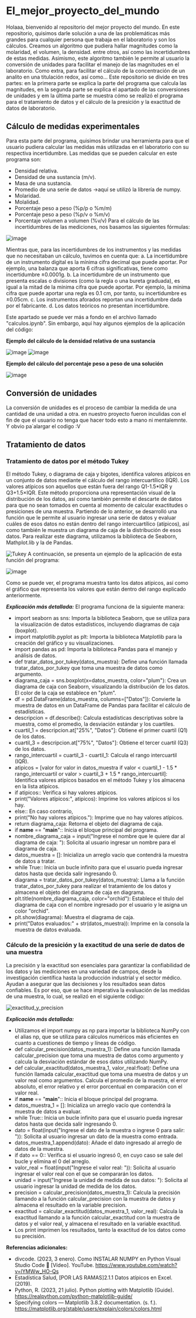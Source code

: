 # El_mejor_proyecto_del_mundo
Holaaa, bienvenido al repositorio del mejor proyecto del mundo. En este repositorio, quisimos darle solución a una de las problemáticas más grandes para cualquier persona que trabaja en el laboratorio y son los cálculos. Creamos un algoritmo que pudiera hallar magnitudes como la molaridad, el volumen, la densidad. entre otros, así como las incertidumbres de estas medidas. Asimismo, este algoritmo también le permite al usuario la conversión de unidades para facilitar el manejo de las magnitudes en el laboratorio. Como extra, para facilitar el cálculo de la concentración de un analito en una titulación redox, así como...
Este repositorio se divide en tres partes: en la primera parte se explica la parte del programa que calcula las magnitudes, en la segunda parte se explica el apartado de las conversiones de unidades y em la última parte se muestra cómo se realizó el programa para el tratamiento de datos y el cálculo de la presición y la exactitud de datos de laboratorio. 
## Cálculo de medidas experimentales
Para esta parte del programa, quisimos brindar una herramienta para que el usuario pudiera calcular las medidas más utilizadas en el laboratorio con su respectiva incertidumbre. Las medidas que se pueden calcular en este programa son:
+ Densidad relativa.
+ Densidad de una sustancia (m/v).
+ Masa de una sustancia.
+ Promedio de una serie de datos ->aquí se utilizó la librería de numpy.
+ Molaridad.
+ Molalidad.
+ Porcentaje peso a peso (%p/p o %m/m)
+ Porcentaje peso a peso (%p/v o %m/v)
+ Porcentaje volumen a volumen (%v/v)
Para el cálculo de las incertidumbres de las mediciones, nos basamos las siguientes fórmulas:

![image](https://github.com/Cate1911/El_mejor_proyecto_del_mundo/assets/141857246/a37f8c28-29bf-495f-8918-b86e9a982886)

Mientras que, para las incertidumbres de los instrumentos y las medidas que no necesitaban un cálculo, tuvimos en cuenta que:
a. La incertidumbre de un instrumento digital es la mínima cifra decimal que puede aportar. Por ejemplo, una balanza que aporta 6 cifras significativas, tiene como incertidumbre ±0.0001g.
b. La incertidumbre de un instrumento que presenta escalas o divisiones (como la regla o una bureta graduada), es igual a la mitad de la mínima cifra que puede aportar. Por ejemplo, la mínima cifra que puede aportar una regla es 0.1 cm, por tanto, su incertidumbre es ±0.05cm.
c. Los instrumentos aforados reportan una incertidumbre dada por el fabricante.
d. Los datos teóricos no presentan incertidumbre.

Este apartado se puede ver más a fondo en el archivo llamado "calculos.ipynb". Sin embargo, aquí hay algunos ejemplos de la aplicación del código:

**Ejemplo del cálculo de la densidad relativa de una sustancia**

![image](https://github.com/Cate1911/El_mejor_proyecto_del_mundo/assets/141857246/a7da1c66-0c53-486a-a0ad-136399a10a80)
![image](https://github.com/Cate1911/El_mejor_proyecto_del_mundo/assets/141857246/b6d5ffc5-798d-432f-a4a4-385f41c25c87)

**Ejemplo del cálculo del porcentaje peso a peso de una solución**

![image](https://github.com/Cate1911/El_mejor_proyecto_del_mundo/assets/141857246/b1a1f053-c46f-4e3b-aedb-0462aa1870fc)

## Conversión de unidades
La conversión de unidades es el proceso de cambiar la medida de una cantidad de una unidad a otra. en nuestro proyecto fueron inculidas con el fin de que el usuario no tenga que hacer todo esto a mano ni mentalemnte. Y obvio pa´alargar el codigo  :V 
## Tratamiento de datos 
### Tratamiento de datos por el método Tukey
El método Tukey, o diagrama de caja y bigotes, identifica valores atípicos en un conjunto de datos mediante el cálculo del rango intercuartílico (IQR). Los valores atípicos son aquellos que están fuera del rango Q1-1.5*IQR y Q3+1.5×IQR. Este método proporciona una representación visual de la distribución de los datos, así como también permite el descarte de datos para que no sean tomados en cuenta al momento de calcular exactitudes o presiciones de una muestra.
Partiendo de lo anterior, se desarrolló una función que le permite al usuario ingresar una serie de datos y evaluar cuáles de esos datos no están dentro del rango intercuartílico (atípicos), así como también le muestra un diagrama de caja de la distribución de esos datos. Para realizar este diagrama, utilizamos la biblioteca de Seaborn, Mathplot.lib y la de Pandas.
    
  ![Tukey](https://github.com/Cate1911/El_mejor_proyecto_del_mundo/assets/141857246/03d6614b-5001-439b-a9e2-64baa411e5b5)
A continuación, se presenta un ejemplo de la aplicación de esta función del programa:
  
![image](https://github.com/Cate1911/El_mejor_proyecto_del_mundo/assets/141857246/a1a6e878-ad37-4d29-8e68-a83a7728b049)

  Como se puede ver, el programa muestra tanto los datos atípicos, así como el gráfico que representa los valores que están dentro del rango explicado anteriormente.

**_Explicación más detallada:_**
El programa funciona de la siguiente manera:
+ import seaborn as sns: Importa la biblioteca Seaborn, que se utiliza para la visualización de datos estadísticos, incluyendo diagramas de caja (boxplot).
+ import matplotlib.pyplot as plt: Importa la biblioteca Matplotlib para la creación del gráfico y su visualizaciones.
+ import pandas as pd: Importa la biblioteca Pandas para el manejo y análisis de datos.
+ def tratar_datos_por_tukey(datos_muestra): Define una función llamada tratar_datos_por_tukey que toma una muestra de datos como argumento.
+ diagrama_caja = sns.boxplot(x=datos_muestra, color="plum"): Crea un diagrama de caja con Seaborn, visualizando la distribución de los datos. El color de la caja se establece en "plum".
+ df = pd.DataFrame(datos_muestra, columns=["Datos"]): Convierte la muestra de datos en un DataFrame de Pandas para facilitar el cálculo de estadísticas.
+ descripcion = df.describe(): Calcula estadísticas descriptivas sobre la muestra, como el promedio, la desviación estándar y los cuartiles.
+ cuartil_1 = descripcion.at["25%", "Datos"]: Obtiene el primer cuartil (Q1) de los datos.
+ cuartil_3 = descripcion.at["75%", "Datos"]: Obtiene el tercer cuartil (Q3) de los datos.
+ rango_intercuartil = cuartil_3 - cuartil_1: Calcula el rango intercuartil (IQR).
+ atipicos = [valor for valor in datos_muestra if valor < cuartil_1 - 1.5 * rango_intercuartil or valor > cuartil_3 + 1.5 * rango_intercuartil]: Identifica valores atípicos basados en el método Tukey y los almacena en la lista atipicos.
+ if atipicos:: Verifica si hay valores atípicos.
+ print("Valores atípicos:", atipicos): Imprime los valores atípicos si los hay.
+ else:: En caso contrario,
+ print("No hay valores atípicos."): Imprime que no hay valores atípicos.
+ return diagrama_caja: Retorna el objeto del diagrama de caja.
+ if __name__ == "__main__":: Inicia el bloque principal del programa.
+ nombre_diagrama_caja = input("Ingrese el nombre que le quiere dar al diagrama de caja: "): Solicita al usuario ingresar un nombre para el diagrama de caja.
+ datos_muestra = []: Inicializa un arreglo vacío que contendrá la muestra de datos a tratar.
+ while True:: Inicia un bucle infinito para que el usuario pueda ingresar datos hasta que decida salir ingresando 0.
+ diagrama = tratar_datos_por_tukey(datos_muestra): Llama a la función tratar_datos_por_tukey para realizar el tratamiento de los datos y almacena el objeto del diagrama de caja en diagrama.
+ plt.title(nombre_diagrama_caja, color="orchid"): Establece el título del diagrama de caja con el nombre ingresado por el usuario y le asigna un color "orchid".
+ plt.show(diagrama): Muestra el diagrama de caja.
+ print("Datos evaluados:" + str(datos_muestra)): Imprime en la consola la muestra de datos evaluada.
### Cálculo de la presición y la exactitud de una serie de datos de una muestra
  La precisión y la exactitud son esenciales para garantizar la confiabilidad de los datos y las mediciones en una variedad de campos, desde la investigación científica hasta la producción industrial y el sector médico. Ayudan a asegurar que las decisiones y los resultados  sean datos confiables. Es por eso, que se hace imperativa la evaluación de las medidas de una muestra, lo cual, se realizó en el siguiente código:
  
![exactitud_y_precision](https://github.com/Cate1911/El_mejor_proyecto_del_mundo/assets/141857246/b5ea389c-26d5-4f49-8e6f-4c273d7ec704)

**_Explicación más detallada:_**
  + Utilizamos el import numpy as np para importar la biblioteca NumPy con el alias np, que se utiliza para cálculos numéricos más eficientes en cuanto a cuestiones de tiempo y líneas de código.
  + def calcular_precision(datos_muestra_1): Define una función llamada calcular_precision que toma una muestra de datos como argumento y calcula la desviación estándar de esos datos utilizando NumPy.
  + def calcular_exactitud(datos_muestra_1, valor_real:float): Define una función llamada calcular_exactitud que toma una muestra de datos y un valor real como argumentos. Calcula el promedio de la muestra, el error absoluto, el error relativo y el error porcentual en comparación con el valor real.
  + if __name__ == "__main__":: Inicia el bloque principal del programa.
  + datos_muestra_1 = []: Inicializa un arreglo vacío que contendrá la muestra de datos a evaluar.
  + while True:: Inicia un bucle infinito para que el usuario pueda ingresar datos hasta que decida salir ingresando 0.
  + dato = float(input("Ingrese el dato de la muestra o ingrese 0 para salir: ")): Solicita al usuario ingresar un dato de la muestra como entrada.
  + datos_muestra_1.append(dato): Añade el dato ingresado al arreglo de datos de la muestra.
  + if dato == 0:: Verifica si el usuario ingresó 0, en cuyo caso se sale del bucle y elimina el 0 del arreglo.
  + valor_real = float(input("Ingrese el valor real: ")): Solicita al usuario ingresar el valor real con el que se compararán los datos.
  + unidad = input("Ingrese la unidad de medida de sus datos: "): Solicita al usuario ingresar la unidad de medida de los datos.
  + precision = calcular_precision(datos_muestra_1): Calcula la precisión llamando a la función calcular_precision con la muestra de datos y almacena el resultado en la variable precision.
  + exactitud = calcular_exactitud(datos_muestra_1, valor_real): Calcula la exactitud llamando a la función calcular_exactitud con la muestra de datos y el valor real, y almacena el resultado en la variable exactitud.
  + Los print imprimen los resultados, tanto la exactitud de los datos como su precisión.

**Referencias adicionales:**
+ divcode. (2023, 3 enero). Como INSTALAR NUMPY en Python Visual Studio Code 🚀 [Vídeo]. YouTube. https://www.youtube.com/watch?v=lYMWw_HO-Qs
+ Estadística Salud, [POR LAS RAMAS]2.1.1 Datos atípicos en Excel. (2019).
+ Python, R. (2023, 21 julio). Python plotting with Matplotlib (Guide). https://realpython.com/python-matplotlib-guide/
+ Specifying colors — Matplotlib 3.8.2 documentation. (s. f.). https://matplotlib.org/stable/users/explain/colors/colors.html
